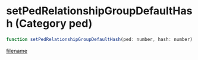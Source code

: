 # setPedRelationshipGroupDefaultHash (Category ped)

```js
function setPedRelationshipGroupDefaultHash(ped: number, hash: number): void
```

[filename](setPedRelationshipGroupDefaultHash_m.md ':include')